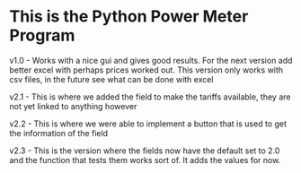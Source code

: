 # This is the Python Power Meter Program


v1.0 - Works with a nice gui and gives good results. For the next version add better excel with perhaps prices worked out. This version only works with csv files, in the future see what can be done with excel

v2.1 - This is where we added the field to make the tariffs available, they are not yet linked to anything however

v2.2 - This is where we were able to implement a button that is used to get the information of the field

v2.3 - This is the version where the fields now have the default set to 2.0 and the function that tests them works sort of. It adds the values for now. 

